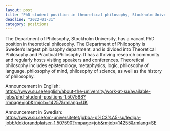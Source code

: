 ```yaml
---
layout: post
title: "PhD student position in theoretical philosophy, Stockholm University"
deadline: "2022-01-31"
category: positions
---
```

The Department of Philosophy, Stockholm University, has a vacant PhD position in
theoretical philosophy. The Department of Philosophy is Sweden’s largest
philosophy department, and is divided into Theoretical Philosophy and Practical
Philosophy. It has a thriving research community and regularly hosts visiting
speakers and conferences. Theoretical philosophy includes epistemology,
metaphysics, logic, philosophy of language, philosophy of mind, philosophy of
science, as well as the history of philosophy.

Announcement in English:  
<https://www.su.se/english/about-the-university/work-at-su/available-jobs/phd-student-positions-1.507588?rmpage=job&rmjob=14257&rmlang=UK>

Announcement in Swedish:  
<https://www.su.se/om-universitetet/jobba-p%C3%A5-su/lediga-jobb/doktorandplatser-1.507590?rmpage=job&rmjob=14255&rmlang=SE>
